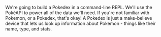 We're going to build a Pokedex in a command-line REPL. We'll use the PokéAPI to power all of the data we'll need. If you're not familiar with Pokemon, or a Pokedex, that's okay! A Pokedex is just a make-believe device that lets us look up information about Pokemon - things like their name, type, and stats.
